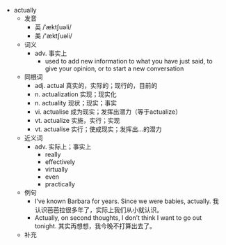 - actually
  - 发音
    - 英 /ˈæktʃuəli/
    - 美 /'æktʃuəli/
  - 词义
    - adv. 事实上
      - used to add new information to what you have just said, to give your opinion, or to start a new conversation
  - 同根词
    - adj. actual 真实的，实际的；现行的，目前的
    - n. actualization 实现；现实化
    - n. actuality 现状；现实；事实
    - vi. actualise 成为现实；发挥出潜力（等于actualize）
    - vt. actualize 实施，实行；实现
    - vt. actualise 实行；使成现实；发挥出…的潜力
  - 近义词
    - adv. 实际上；事实上
      - really
      - effectively
      - virtually
      - even
      - practically
  - 例句
    - I’ve known Barbara for years. Since we were babies, actually. 我认识芭芭拉很多年了，实际上我们从小就认识。
    - Actually, on second thoughts, I don’t think I want to go out tonight. 其实再想想，我今晚不打算出去了。
  - 补充